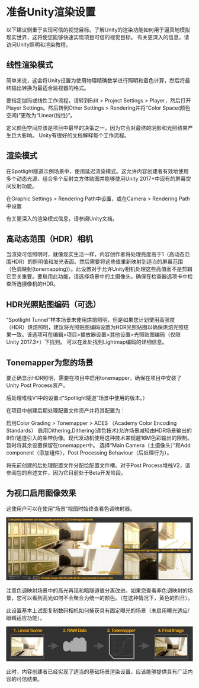# 准备Unity渲染设置
以下建议侧重于实现可信的视觉目标。了解Unity的渲染功能如何用于逼真地模拟现实世界，这将使您能够快速实现项目可信的视觉目标。 有关更深入的信息，请访问Unity照明和渲染教程。

## 线性渲染模式
简单来说，这会将Unity设置为使用物理精确数学进行照明和着色计算，然后将最终输出转换为最适合监视器的格式。

要指定伽玛或线性工作流程，请转到Edit > Project Settings > Player，然后打开Player Settings。然后转到Other Settings > Rendering并将“Color Space(颜色空间)”更改为“Linear(线性)”。

定义颜色空间应该是项目中最早的决策之一，因为它会对最终的阴影和光照结果产生巨大影响。 Unity有很好的文档解释每个工作流程。

## 渲染模式
在Spotlight隧道示例场景中，使用延迟渲染模式。这允许内容创建者有效地使用多个动态光源，组合多个反射立方体贴图并能够使用Unity 2017+中现有的屏幕空间反射功能。

在Graphic Settings > Rendering Path中设置，或在Camera > Rendering Path中设置

有关更深入的渲染模式信息，请参阅Unity文档。

## 高动态范围（HDR）相机
当渲染可信照明时，就像现实生活一样，内容创作者将处理亮度高于1（高动态范围HDR）的照明值和发光表面。然后需要将这些值重新映射到适当的屏幕范围（色调映射(tonemapping)）。此设置对于允许Unity相机处理这些高值而不是剪辑它至关重要。要启用此功能，请选择场景中的主摄像头。确保在检查器选项卡中检查所选摄像机的HDR。

## HDR光照贴图编码（可选）
“Spotlight Tunnel”样本场景未使用烘焙照明，但是如果您计划使用高强度（HDR）烘焙照明，建议将光照贴图编码设置为HDR光照贴图以确保烘焙光照结果一致。该选项可在编辑>项目>播放器设置>其他设置>光照贴图编码（仅限Unity 2017.3+）下找到。 可以在此处找到Lightmap编码的详细信息。

## Tonemapper为您的场景
要正确显示HDR照明，需要在项目中启用tonemapper。确保在项目中安装了 Unity Post Process资产。

后处理堆栈V1中的设置:(“Spotlight隧道”场景中使用的版本。）

在项目中创建后期处理配置文件资产并将其配置为：

启用Color Grading > Tonemapper > ACES （Academy Color Encoding Standards）
启用Dithering,Dithering(递色技术)允许场景减轻由HDR场景输出的8位/通道引入的条带伪像。现代发动机使用这种技术来规避16M色彩输出的限制。
暂时将其余设置保留在tonemapper中。
选择“Main Camera（主摄像头）”和Add component（添加组件），Post Processing Behaviour（后处理行为）。

将先前创建的后处理配置文件分配给配置文件槽。对于Post Process堆栈V2，请参阅包的自述文件，因为它目前处于Beta开发阶段。

## 为视口启用图像效果
这使用户可以在使用“场景”视图时始终查看色调映射器。

![](/Image/Graphics/Creating-Believable-Visuals/staying-on-track-in-making-believable-visual-in-unity-copy-7.jpg)

注意色调映射场景中的高光再现和暗隧道值分离改进。如果您查看非色调映射的场景，您可以看到高光如何不会聚合为统一的颜色。（在这种情况下，黄色的烈日）。

此设置基本上试图复制数码相机如何捕获具有固定曝光的场景（未启用曝光适应/眼睛适应功能）。

![](/Image/Graphics/Creating-Believable-Visuals/staying-on-track-in-making-believable-visual-in-unity-copy-8.jpg)

此时，内容创建者已经实现了适当的基础场景渲染设置，应该能够提供具有广泛内容的可信结果。
